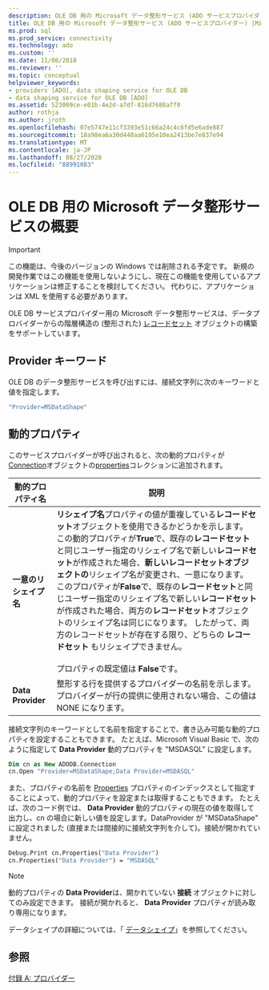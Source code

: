 ```yaml
---
description: OLE DB 用の Microsoft データ整形サービス (ADO サービスプロバイダー)
title: OLE DB 用の Microsoft データ整形サービス (ADO サービスプロバイダー) |Microsoft Docs
ms.prod: sql
ms.prod_service: connectivity
ms.technology: ado
ms.custom: ''
ms.date: 11/08/2018
ms.reviewer: ''
ms.topic: conceptual
helpviewer_keywords:
- providers [ADO], data shaping service for OLE DB
- data shaping service for OLE DB [ADO]
ms.assetid: 523009ce-e01b-4e2d-a7df-816d7688aff0
author: rothja
ms.author: jroth
ms.openlocfilehash: 07e5747e11cf3393e51c66a24c4c6fd5e6ade887
ms.sourcegitcommit: 18a98ea6a30d448aa6195e10ea2413be7e837e94
ms.translationtype: MT
ms.contentlocale: ja-JP
ms.lasthandoff: 08/27/2020
ms.locfileid: "88991083"
---
```

# <a name="microsoft-data-shaping-service-for-ole-db-overview"></a>OLE DB 用の Microsoft データ整形サービスの概要
> [!IMPORTANT]
>  この機能は、今後のバージョンの Windows では削除される予定です。 新規の開発作業ではこの機能を使用しないようにし、現在この機能を使用しているアプリケーションは修正することを検討してください。 代わりに、アプリケーションは XML を使用する必要があります。

 OLE DB サービスプロバイダー用の Microsoft データ整形サービスは、データプロバイダーからの階層構造の (整形された) [レコードセット](../../reference/ado-api/recordset-object-ado.md) オブジェクトの構築をサポートしています。

## <a name="provider-keyword"></a>Provider キーワード
 OLE DB のデータ整形サービスを呼び出すには、接続文字列に次のキーワードと値を指定します。

```vb
"Provider=MSDataShape"
```

## <a name="dynamic-properties"></a>動的プロパティ
 このサービスプロバイダーが呼び出されると、次の動的プロパティが[Connection](../../reference/ado-api/connection-object-ado.md)オブジェクトの[properties](../../reference/ado-api/properties-collection-ado.md)コレクションに追加されます。

|動的プロパティ名|説明|
|---------------------------|-----------------|
|**一意のリシェイプ名**|**リシェイプ名**プロパティの値が重複している**レコードセット**オブジェクトを使用できるかどうかを示します。 この動的プロパティが**True**で、既存の**レコードセット**と同じユーザー指定のリシェイプ名で新しい**レコードセット**が作成された場合、**新しいレコードセットオブジェクトの**リシェイプ名が変更され、一意になります。 このプロパティが**False**で、既存の**レコードセット**と同じユーザー指定のリシェイプ名で新しい**レコードセット**が作成された場合、両方の**レコードセット**オブジェクトのリシェイプ名は同じになります。 したがって、両方のレコードセットが存在する限り、どちらの **レコードセット** もリシェイプできません。<br /><br /> プロパティの既定値は **False**です。|
|**Data Provider**|整形する行を提供するプロバイダーの名前を示します。 プロバイダーが行の提供に使用されない場合、この値は NONE になります。|

 接続文字列のキーワードとして名前を指定することで、書き込み可能な動的プロパティを設定することもできます。 たとえば、Microsoft Visual Basic で、次のように指定して **Data Provider** 動的プロパティを "MSDASQL" に設定します。

```vb
Dim cn as New ADODB.Connection
cn.Open "Provider=MSDataShape;Data Provider=MSDASQL"
```

 また、プロパティの名前を [Properties](../../reference/ado-api/properties-collection-ado.md) プロパティのインデックスとして指定することによって、動的プロパティを設定または取得することもできます。 たとえば、次のコード例では、 **Data Provider** 動的プロパティの現在の値を取得して出力し、cn の場合に新しい値を設定します。DataProvider が "MSDataShape" に設定されました (直接または間接的に接続文字列を介して)。接続が開かれていません。

```vb
Debug.Print cn.Properties("Data Provider")
cn.Properties("Data Provider") = "MSDASQL"
```

> [!NOTE]
>  動的プロパティの **Data Provider**は、開かれていない **接続** オブジェクトに対してのみ設定できます。 接続が開かれると、 **Data Provider** プロパティが読み取り専用になります。

 データシェイプの詳細については、「 [データシェイプ](../data/data-shaping-overview.md)」を参照してください。

## <a name="see-also"></a>参照
 [付録 A: プロバイダー](./appendix-a-providers.md)